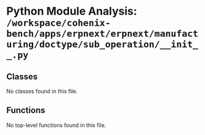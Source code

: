 # Python Module Analysis: `/workspace/cohenix-bench/apps/erpnext/erpnext/manufacturing/doctype/sub_operation/__init__.py`

## Classes

No classes found in this file.


## Functions

No top-level functions found in this file.
